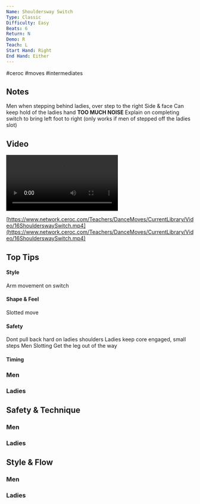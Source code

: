 ```yaml
---
Name: Shouldersway Switch
Type: Classic
Difficulty: Easy
Beats: 6
Return: N
Demo: R
Teach: L
Start Hand: Right
End Hand: Either
---
```


#ceroc #moves #intermediates
## Notes
Men when stepping behind ladies, over step to the right
Side &amp; face
Can keep hold of the ladies hand
**TOO MUCH NOISE**
Explain on completing switch to bring left foot to right (only works if men of stepped off the ladies slot)

## Video
<video controls>
    <source src="https://www.network.ceroc.com/Teachers/DanceMoves/CurrentLibrary/Video/16ShoulderswaySwitch.mp4" type="video/mp4">
    
</video>

[https://www.network.ceroc.com/Teachers/DanceMoves/CurrentLibrary/Video/16ShoulderswaySwitch.mp4](https://www.network.ceroc.com/Teachers/DanceMoves/CurrentLibrary/Video/16ShoulderswaySwitch.mp4)


## Top Tips

#### Style
Arm movement on switch

#### Shape & Feel
Slotted move

#### Safety
Dont pull back hard on ladies shoulders
Ladies keep core engaged, small steps
Men Slotting Get the leg out of the way

#### Timing


### Men

### Ladies

## Safety & Technique
### Men

### Ladies

## Style & Flow


### Men

### Ladies


